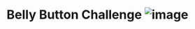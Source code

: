 # Belly Button Challenge   ![image](https://github.com/user-attachments/assets/1c09f30d-8998-42b6-8066-6225cbc7f098)


